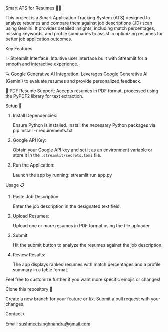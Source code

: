 Smart ATS for Resumes 📄🤖

This project is a Smart Application Tracking System (ATS) designed to analyze resumes and compare them against job descriptions (JD) scan using Gemini. It provides detailed insights, including match percentages, missing keywords, and profile summaries to assist in optimizing resumes for better job application outcomes.

Key Features 

✨ Streamlit Interface: Intuitive user interface built with Streamlit for a smooth and interactive experience.

🔍 Google Generative AI Integration: Leverages Google Generative AI (Gemini) to evaluate resumes and provide personalized feedback.

📄 PDF Resume Support: Accepts resumes in PDF format, processed using the PyPDF2 library for text extraction.

 Setup 🚀
 
1. Install Dependencies:
   
   Ensure Python is installed. Install the necessary Python packages via:
   pip install -r requirements.txt

3. Google API Key:
   
   Obtain your Google API key and set it as an environment variable or store it in the `.streamlit/secrets.toml` file.

5. Run the Application:
   
   Launch the app by running:
   streamlit run app.py

 Usage 📋
 
1. Paste Job Description:
   
   Enter the job description in the designated text field.

3. Upload Resumes:
   
   Upload one or more resumes in PDF format using the file uploader.

5. Submit:
   
   Hit the submit button to analyze the resumes against the job description.

7. Review Results:
   
   The app displays ranked resumes with match percentages and a profile summary in a table format. 

Feel free to customize further if you want more specific emojis or changes!

Clone this repository 🐙

Create a new branch for your feature or fix.
Submit a pull request with your changes.

Contact  📞 

Email: sushmeetsinghnandra@gmail.com
